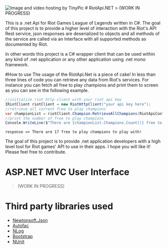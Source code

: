 <img src="http://i58.tinypic.com/qplz85.jpg" border="0" alt="Image and video hosting by TinyPic">
# RiotApi.NET
> (WORK IN PROGRESS)


This is a .net Api for Riot Games League of Legends written in C#. The goal of this project is to provide a higher 
level of interaction with the Riot's API Rest service, json responses are deserialized to objects and all methods of the
service are called via an Interface with all supported methods as documented by Riot.

In other words this project is a C# wrapper client that can be used within any kind of .net application or any other application using .net mono framework.

#How to use
The usage of the RiotApi.Net is a piece of cake! In less than three lines of code you can retrieve any data
from Riot's services. 
For instance you can fetch all free to play champions and print them to screen as you can see in the following example.

```cs
//initialize riot http client with your riot api key
IRiotClient riotClient = new RiotHttpClient("your api key here");
//retrieve all current free to play champions
var championList = riotClient.Champion.RetrieveAllChampions(RiotApiConfig.Regions.NA, freeToPlay: true);
//print the number of free to play champions
Console.WriteLine($"There are {championList.Champions.Count()} free to play champions to play with!");
```

```
response => There are 17 free to play champions to play with!
```

The goal of this project is to provide .net application developers with a high level tool for Riot games' API 
to use in their apps. I hope you will like it! Please feel free to contribute.

# ASP.NET MVC User Interface 
> (WORK IN PROGRESS)

# Third party libraries used
* [Newtonsoft.Json](http://www.newtonsoft.com/json)
* [Autofac](http://autofac.org/)
* [NLog](http://nlog-project.org/)
* [Bootstrap](http://getbootstrap.com/)
* [NUnit](http://www.nunit.org/)
